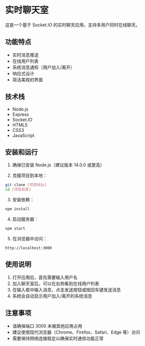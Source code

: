 # 实时聊天室

这是一个基于 Socket.IO 的实时聊天应用，支持多用户同时在线聊天。

## 功能特点

- 实时消息推送
- 在线用户列表
- 系统消息通知（用户加入/离开）
- 响应式设计
- 简洁美观的界面

## 技术栈

- Node.js
- Express
- Socket.IO
- HTML5
- CSS3
- JavaScript

## 安装和运行

1. 确保已安装 Node.js（建议版本 14.0.0 或更高）

2. 克隆项目到本地：
```bash
git clone [项目地址]
cd [项目目录]
```

3. 安装依赖：
```bash
npm install
```

4. 启动服务器：
```bash
npm start
```

5. 在浏览器中访问：
```
http://localhost:3000
```

## 使用说明

1. 打开应用后，首先需要输入用户名
2. 加入聊天室后，可以在右侧看到在线用户列表
3. 在输入框中输入消息，点击发送按钮或按回车键发送消息
4. 系统会自动显示用户加入/离开的系统消息

## 注意事项

- 请确保端口 3000 未被其他应用占用
- 建议使用现代浏览器（Chrome、Firefox、Safari、Edge 等）访问
- 需要保持网络连接稳定以确保实时通信功能正常